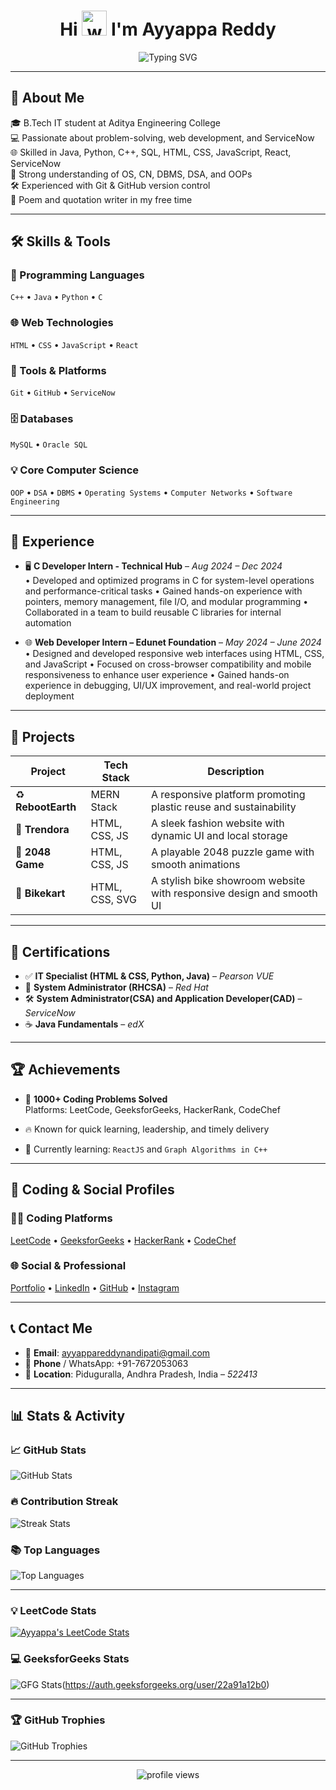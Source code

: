 <h1 align="center">
  Hi <img src="https://em-content.zobj.net/source/microsoft-teams/363/waving-hand_1f44b.png" alt="wave" width="40" /> I'm Ayyappa Reddy
</h1>

<div align="center">
  <img src="https://readme-typing-svg.herokuapp.com?font=Fira+Code&weight=600&pause=100&center=true&vCenter=true&width=435&lines=Problem+Solver;Frontend+Web+Developer;ServiceNow+Developer;Always+Learning+New+Tech!" alt="Typing SVG" />
</div>

---

## 📌 About Me

🎓 B.Tech IT student at Aditya Engineering College  
💻 Passionate about problem-solving, web development, and ServiceNow  
🌐 Skilled in Java, Python, C++, SQL, HTML, CSS, JavaScript, React, ServiceNow  
🧠 Strong understanding of OS, CN, DBMS, DSA, and OOPs  
🛠️ Experienced with Git & GitHub version control  
📝 Poem and quotation writer in my free time  

---

## 🛠️ Skills & Tools

### 🚀 Programming Languages
`C++` • `Java` • `Python` • `C`

### 🌐 Web Technologies
`HTML` • `CSS` • `JavaScript` • `React`

### 🧰 Tools & Platforms
`Git` • `GitHub` • `ServiceNow` 

### 🗄️ Databases
`MySQL` • `Oracle SQL`

### 💡 Core Computer Science
`OOP` • `DSA` • `DBMS` • `Operating Systems` • `Computer Networks` • `Software Engineering`

---

## 💼 Experience

- 🖥️ **C Developer Intern - Technical Hub** – *Aug 2024 – Dec 2024*  
• Developed and optimized programs in C for system-level operations and performance-critical tasks
• Gained hands-on experience with pointers, memory management, file I/O, and modular programming
• Collaborated in a team to build reusable C libraries for internal automation 

- 🌐 **Web Developer Intern – Edunet Foundation** – *May 2024 – June 2024*  
• Designed and developed responsive web interfaces using HTML, CSS, and JavaScript
• Focused on cross-browser compatibility and mobile responsiveness to enhance user experience
• Gained hands-on experience in debugging, UI/UX improvement, and real-world project deployment

---

## 🌟 Projects

| Project        | Tech Stack                 | Description |
|----------------|----------------------------|-------------|
| ♻️ **RebootEarth** | MERN Stack                 |  A responsive platform promoting plastic reuse and sustainability|
| 👕 **Trendora**    | HTML, CSS, JS              | A sleek fashion website with dynamic UI and local storage |
| 🔢 **2048 Game**   | HTML, CSS, JS              | A playable 2048 puzzle game with smooth animations |
| 🛵 **Bikekart**     | HTML, CSS, SVG             | A stylish bike showroom website with responsive design and smooth UI |


---

## 📜 Certifications

- ✅ **IT Specialist (HTML & CSS, Python, Java)** – *Pearson VUE*
- 🎩 **System Administrator (RHCSA)** – *Red Hat*
- 🛠️ **System Administrator(CSA) and Application Developer(CAD)** – *ServiceNow*
- ☕ **Java Fundamentals** – *edX*


---

## 🏆 Achievements

- 🧠 **1000+ Coding Problems Solved**  
  Platforms: LeetCode, GeeksforGeeks, HackerRank, CodeChef

- 🔥 Known for quick learning, leadership, and timely delivery  
- 🌱 Currently learning: `ReactJS` and `Graph Algorithms in C++`

---

## 🔗 Coding & Social Profiles

### 👨‍💻 Coding Platforms  
<a href="https://leetcode.com/ayyappareddynandipati" target="_blank">LeetCode</a> • 
<a href="https://auth.geeksforgeeks.org/user/22a91a12b0" target="_blank">GeeksforGeeks</a> • 
<a href="https://www.hackerrank.com/profile/ayyappareddy_n" target="_blank">HackerRank</a> • 
<a href="https://www.codechef.com/users/ayyappa4512" target="_blank">CodeChef</a>

### 🌐 Social & Professional  
<a href="https://ayyappareddy.vercel.app/" target="_blank">Portfolio</a> • 
<a href="https://www.linkedin.com/in/ayyappareddynandipati" target="_blank">LinkedIn</a> • 
<a href="https://github.com/ayyappareddynandipati" target="_blank">GitHub</a> • 
<a href="https://instagram.com/ayyappareddynandipati" target="_blank">Instagram</a>

---

## 📞 Contact Me

- 📧 **Email**: ayyappareddynandipati@gmail.com  
- 📱 **Phone** / WhatsApp: +91-7672053063  
- 📍 **Location**: Piduguralla, Andhra Pradesh, India – *522413*

---


## 📊 Stats & Activity

### 📈 GitHub Stats  
![GitHub Stats](https://github-readme-stats.vercel.app/api?username=ayyappareddynandipati&show_icons=true&theme=default)

### 🔥 Contribution Streak  
![Streak Stats](https://nirzak-streak-stats.vercel.app/?user=ayyappareddynandipati&theme=light&hide_border=false)

### 📚 Top Languages  
![Top Languages](https://github-readme-stats.vercel.app/api/top-langs?username=ayyappareddynandipati&layout=compact)

---

### 💡 LeetCode Stats  
[![Ayyappa's LeetCode Stats](https://leetcard.jacoblin.cool/ayyappareddynandipati?ext=contest)](https://leetcode.com/ayyappareddynandipati)

### 💻 GeeksforGeeks Stats  
![GFG Stats](https://gfgstatscard.vercel.app/22a91a12b0?theme=light)(https://auth.geeksforgeeks.org/user/22a91a12b0)

---

### 🏆 GitHub Trophies  
![GitHub Trophies](https://github-profile-trophy.vercel.app/?username=ayyappareddynandipati)

---

<p align="center"> <img src="https://komarev.com/ghpvc/?username=ayyappareddynandipati&label=Profile%20views&color=0e75b6&style=flat" alt="profile views" /> </p>
